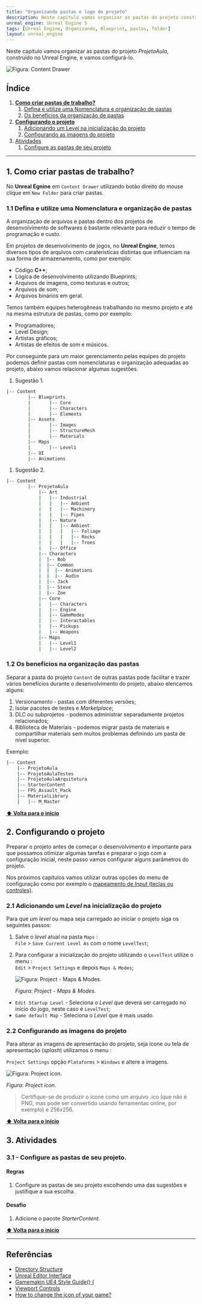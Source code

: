 ```yaml
---
title: "Organizando pastas e logo do projeto"
description: Neste capitulo vamos organizar as pastas do projeto construído no Unreal Engine, e vamos configurá-lo
unreal_engine: Unreal Engine 5
tags: [Unreal Engine, Organizando, Blueprint, pastas, folder]
layout: unreal_engine
---
```


Neste capitulo vamos organizar as pastas do projeto *ProjetoAula*, construído no Unreal Engine, e vamos configurá-lo.

![Figura: Content Drawer](imagens/projeto/unreal_engine_content_drawer.webp "Figura: Content Drawer")			

## Índice
1. **[Como criar pastas de trabalho?](#1)**
    1. [Defina e utilize uma Nomenclatura e organização de pastas](#1.1)
    1. [Os benefícios da organização de pastas](#1.2)    
1. **[Configurando o projeto](#2)**    
    1. [Adicionando um Level na inicialização do projeto](#2.1)
    1. [Configurando as imagens do projeto](#2.2)
1. [Atividades](#3)
    1. [Configure as pastas de seu projeto](#3.1)

***

<a name="1"></a>
## 1. Como criar pastas de trabalho?
No **Unreal Egnine** em `Content Drawer` utilizando botão direito do mouse clique em `New Folder` para criar pastas.

<a name="1.1"></a>
### 1.1 Defina e utilize uma Nomenclatura e organização de pastas
A organização de arquivos e pastas dentro dos projetos de desenvolvimento de softwares é bastante relevante para reduzir o tempo de programação e custo.

Em projetos de desenvolvimento de jogos, no **Unreal Engine**, temos diversos tipos de arquivos com caraterísticas distintas que influenciam na sua forma de armazenamento, como por exemplo:
- Código **C++**;
- Lógica de desenvolvimento utilizando Blueprints;
- Arquivos de imagens, como texturas e outros;
- Arquivos de som;
- Arquivos binários em geral.  

Temos também equipes heterogêneas trabalhando no mesmo projeto e até na mesma estrutura de pastas, como por exemplo:
- Programadores;
- Level Design;
- Artistas gráficos;
- Artistas de efeitos de som e músicos.

Por conseguinte para um maior gerenciamento pelas equipes do projeto  podemos definir pastas com nomenclaturas e organização adequadas ao projeto, abaixo vamos relacionar algumas sugestões.

1. Sugestão 1.
```bash
|-- Content
		|-- Blueprints
		|		|-- Core
		|		|-- Characters
		|		|-- Elements
		|-- Assets
		|		|-- Images
		|		|-- StructureMesh
		|		|-- Materials
		|-- Maps
		|		|-- Level1
		|-- UI
		|-- Animations
```

1. Sugestão 2.
```bash
|-- Content
		|-- ProjetoAula
			|-- Art
			|	|-- Industrial
			|	|	|-- Ambient
			|	|	|-- Machinery
			|	|	|-- Pipes
			|	|-- Nature
			|	|	|-- Ambient
			|	|	|	|-- Foliage
			|	|	|	|-- Rocks
			|	|	|	|-- Trees
			|	|-- Office
			|-- Characters
			|  |-- Bob
			|  |-- Common
			|  |  |-- Animations
			|  |  |-- Audio
			|  |-- Jack
			|  |-- Steve
			|  |-- Zoe						
			|-- Core
			|	|-- Characters
			|	|-- Engine
			|	|-- GameModes
			|	|-- Interactables
			|	|-- Pickups
			|	|-- Weapons
			|-- Maps
			|	|-- Level1
			|	|-- Level2
```

<a name="1.2"></a>
### 1.2 Os benefícios na organização das pastas
Separar a pasta do projeto `Content` de outras pastas pode facilitar e trazer vários benefícios durante o desenvolvimento do projeto, abaixo elencamos alguns:
1. Versionamento - pastas com diferentes versões;
1. Isolar pacotes de testes e *Marketplace*;
1. DLC ou subprojetos - podemos administrar separadamente projetos relacionados;
1. Biblioteca de Materiais - podemos migrar pasta de materiais e compartilhar materiais sem muitos problemas definindo um pasta de nível superior.

  Exemplo:
```bash
|-- Content
	|-- ProjetoAula
	|-- ProjetoAulaTestes
	|-- ProjetoAulaArquitetura
	|-- StarterContent
	|-- FPS_Assault_Pack
	|-- MaterialLibrary
	|	|-- M_Master
```		

**[⬆ Volta para o início](#índice)**

<a name="2"></a>
## 2. Configurando o projeto
Preparar o projeto antes de começar o desenvolvimento é importante para que possamos otimizar algumas tarefas e preparar o jogo com a configuração inicial, neste passo vamos configurar alguns parâmetros do projeto.

Nos próximos capítulos vamos utilizar outras opções do menu de configuração como por exemplo o [mapeamento de *Input* (teclas ou controles)](http://cafegeek.eti.br/unreal-engine/unreal_engine_trabalhando_com_logica_movimentacao_de_personagem.html#13).

<a name="2.1"></a>
### 2.1 Adicionando um *Level* na inicialização do projeto
Para que um *level* ou mapa seja carregado ao iniciar o projeto siga os seguintes passos:  

1. Salve o *level* atual na pasta `Maps` :       
    `File` > `Save Current Level As` com o nome `LevelTest`;
1. Para configurar a inicialização do projeto utilizando o `LevelTest` utilize o menu :     
    `Edit` > `Project Settings` e depois `Maps & Modes`;   

	![Figura: Project - Maps & Modes.](imagens/projeto/unreal_engine_maps_modes.webp "Figura: Project - Maps & Modes.")			

	*Figura: Project - Maps & Modes.*

- `Edit Startup Level` - Seleciona o *Level* que deverá ser carregado no início do jogo, neste caso é `LevelTest`;
- `Game default Map` - Seleciona o *Level* que é mais usado.

<a name="2.2"></a>
### 2.2 Configurando as imagens  do projeto
Para alterar as imagens de apresentação do projeto, seja ícone ou tela de apresentação (*splash*) utilizamos o menu :

`Project Settings` opção `Plataforms` > `Windows` e altere a imagens.

![Figura: Project icon.](imagens/projeto/unreal_engine_project_icon.webp "Figura: Project icon.")		

*Figura: Project icon.*

> Certifique-se de produzir o ícone como um arquivo .ico (que não é PNG, mas pode ser convertido usando ferramentas online, por exemplo) e 256x256.

**[⬆ Volta para o início](#índice)**


<a name="3"></a>
## 3. Atividades
<a name="3.1"></a>
### 3.1 - Configure as pastas de seu projeto.
#### Regras
1. Configure as pastas de seu projeto escolhendo uma das sugestões e justifique a sua escolha.

#### Desafio      
1. Adicione o pacote *StarterContent*.

**[⬆ Volta para o início](#índice)**

***
## Referências
- [Directory Structure](https://docs.unrealengine.com/en-US/Engine/Basics/DirectoryStructure/index.html)  
- [Unreal Editor Interface](https://docs.unrealengine.com/en-US/Engine/UI/index.html)  
- [Gamemakin UE4 Style Guide() {](https://github.com/Allar/ue4-style-guide/blob/master/README.md)  
- [Viewport Controls](https://docs.unrealengine.com/en-US/Engine/UI/LevelEditor/Viewports/ViewportControls/index.html)
- [How to change the icon of your game?](https://answers.unrealengine.com/questions/397901/how-to-change-the-icon-of-your-game.html)
